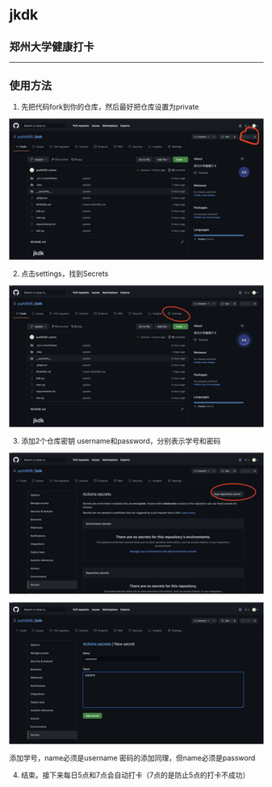 # jkdk

## 郑州大学健康打卡

---

## 使用方法

1. 先把代码fork到你的仓库，然后最好把仓库设置为private

![fork截图](./images/fork.png)

2. 点击settings，找到Secrets

![settings](./images/settings.png)

3. 添加2个仓库密钥 username和password，分别表示学号和密码

![添加仓库密钥](./images/secret.png)

![添加学号](./images/username.png)

添加学号，name必须是username
密码的添加同理，但name必须是password

4. 结束。接下来每日5点和7点会自动打卡（7点的是防止5点的打卡不成功）
